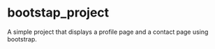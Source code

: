 # bootstap_project
A simple project that displays a profile page and a contact page using bootstrap.
